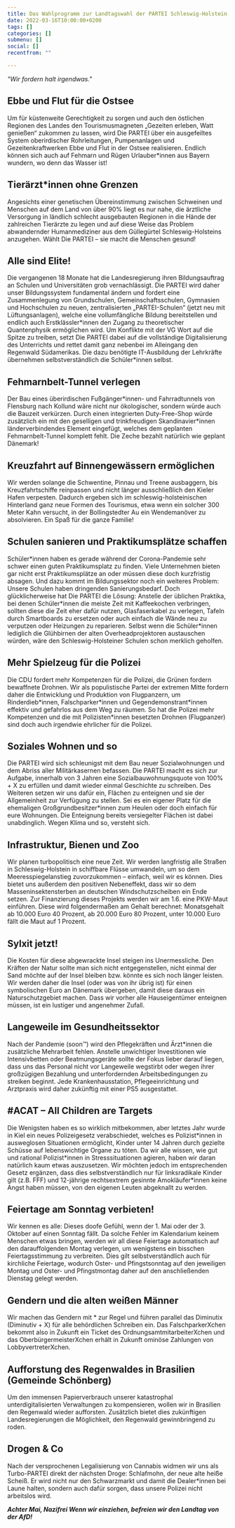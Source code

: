 ```yaml
---
title: Das Wahlprogramm zur Landtagswahl der PARTEI Schleswig-Holstein
date: 2022-03-16T10:00:00+0200
tags: []
categories: []
submenu: []
social: []
recentfrom: ""

---
```


*"Wir fordern halt irgendwas."*

## Ebbe und Flut für die Ostsee

Um für küstenweite Gerechtigkeit zu sorgen und auch den östlichen Regionen des Landes den Tourismusmagneten „Gezeiten erleben, Watt genießen“ zukommen zu lassen, wird Die PARTEI über ein ausgefeiltes System oberirdischer Rohrleitungen, Pumpenanlagen und Gezeitenkraftwerken Ebbe und Flut in der Ostsee realisieren. Endlich können sich auch auf Fehmarn und Rügen Urlauber*innen aus Bayern wundern, wo denn das Wasser ist!

## Tierärzt\*innen ohne Grenzen

Angesichts einer genetischen Übereinstimmung zwischen Schweinen und Menschen auf dem Land von über 90% liegt es nur nahe, die ärztliche Versorgung in ländlich schlecht ausgebauten Regionen in die Hände der zahlreichen Tierärzte zu legen und auf diese Weise das Problem abwandernder Humanmediziner aus dem Güllegürtel Schleswig-Holsteins anzugehen. 
Wählt Die PARTEI – sie macht die Menschen gesund!

## Alle sind Elite!

Die vergangenen 18 Monate hat die Landesregierung ihren Bildungsauftrag an Schulen und Universitäten grob vernachlässigt. Die PARTEI wird daher unser Bildungssystem fundamental ändern und fordert eine Zusammenlegung von Grundschulen, Gemeinschaftsschulen, Gymnasien und Hochschulen zu neuen, zentralisierten „PARTEI-Schulen“ (jetzt neu mit Lüftungsanlagen), welche eine vollumfängliche Bildung bereitstellen und endlich auch Erstklässler\*innen den Zugang zu theoretischer Quantenphysik ermöglichen wird. Um Konflikte mit der VG Wort auf die Spitze zu treiben, setzt Die PARTEI dabei auf die vollständige Digitalisierung des Unterrichts und rettet damit ganz nebenbei im Alleingang den Regenwald Südamerikas. Die dazu benötigte IT-Ausbildung der Lehrkräfte übernehmen selbstverständlich die Schüler\*innen selbst.

## Fehmarnbelt-Tunnel verlegen

Der Bau eines überirdischen Fußgänger\*innen- und Fahrradtunnels von Flensburg nach Kollund wäre nicht nur ökologischer, sondern würde auch die Bauzeit verkürzen. Durch einen integrierten Duty-Free-Shop würde zusätzlich ein mit den geselligen und trinkfreudigen Skandinavier\*innen länderverbindendes Element eingefügt, welches dem geplanten Fehmarnbelt-Tunnel komplett fehlt. Die Zeche bezahlt natürlich wie geplant Dänemark!

## Kreuzfahrt auf Binnengewässern ermöglichen

Wir werden solange die Schwentine, Pinnau und Treene ausbaggern, bis Kreuzfahrtschiffe reinpassen und nicht länger ausschließlich den Kieler Hafen verpesten. Dadurch ergeben sich im schleswig-holsteinischen Hinterland ganz neue Formen des Tourismus, etwa wenn ein solcher 300 Meter Kahn versucht, in der Bollingstedter Au ein Wendemanöver zu absolvieren. Ein Spaß für die ganze Familie!

## Schulen sanieren und Praktikumsplätze schaffen

Schüler\*innen haben es gerade während der Corona-Pandemie sehr schwer einen guten Praktikumsplatz zu finden. Viele Unternehmen bieten gar nicht erst Praktikumsplätze an oder müssen diese doch kurzfristig absagen. Und dazu kommt im Bildungssektor noch ein weiteres Problem: Unsere Schulen haben dringenden Sanierungsbedarf. Doch glücklicherweise hat Die PARTEI die Lösung: Anstelle der üblichen Praktika, bei denen Schüler\*innen die meiste Zeit mit Kaffeekochen verbringen, sollten diese die Zeit eher dafür nutzen, Glasfaserkabel zu verlegen, Tafeln durch Smartboards zu ersetzen oder auch einfach die Wände neu zu verputzen oder Heizungen zu reparieren. Selbst wenn die Schüler\*innen lediglich die Glühbirnen der alten Overheadprojektoren austauschen würden, wäre den Schleswig-Holsteiner Schulen schon merklich geholfen.

## Mehr Spielzeug für die Polizei

Die CDU fordert mehr Kompetenzen für die Polizei, die Grünen fordern bewaffnete Drohnen. Wir als populistische Partei der extremen Mitte fordern daher die Entwicklung und Produktion von Flugpanzern, um Rinderdieb\*innen, Falschparker\*innen und Gegendemonstrant\*innen effektiv und gefahrlos aus dem Weg zu räumen. So hat die Polizei mehr Kompetenzen und die mit Polizisten\*innen besetzten Drohnen (Flugpanzer) sind doch auch irgendwie ehrlicher für die Polizei.

## Soziales Wohnen und so

Die PARTEI wird sich schleunigst mit dem Bau neuer Sozialwohnungen und dem Abriss aller Militärkasernen befassen. Die PARTEI macht es sich zur Aufgabe, innerhalb von 3 Jahren eine Sozialbauwohnungsquote von 100% + X zu erfüllen und damit wieder einmal Geschichte zu schreiben. Des Weiteren setzen wir uns dafür ein, Flächen zu enteignen und sie der Allgemeinheit zur Verfügung zu stellen. Sei es ein eigener Platz für die ehemaligen Großgrundbesitzer\*innen zum Heulen oder doch einfach für eure Wohnungen. Die Enteignung bereits versiegelter Flächen ist dabei unabdinglich. Wegen Klima und so, versteht sich.

## Infrastruktur, Bienen und Zoo

Wir planen turbopolitisch eine neue Zeit. Wir werden langfristig alle Straßen in Schleswig-Holstein in schiffbare Flüsse umwandeln, um so dem Meeresspiegelanstieg zuvorzukommen – einfach, weil wir es können. Dies bietet uns außerdem den positiven Nebeneffekt, dass wir so dem Masseninsektensterben an deutschen Windschutzscheiben ein Ende setzen. Zur Finanzierung dieses Projekts werden wir am 1.6. eine PKW-Maut einführen. Diese wird folgendermaßen am Gehalt berechnet: Monatsgehalt ab 10.000 Euro 40 Prozent, ab 20.000 Euro 80 Prozent, unter 10.000 Euro fällt die Maut auf 1 Prozent.

## Sylxit jetzt!

Die Kosten für diese abgewrackte Insel steigen ins Unermessliche. Den Kräften der Natur sollte man sich nicht entgegenstellen, nicht einmal der Sand möchte auf der Insel bleiben bzw. könnte es sich noch länger leisten. Wir werden daher die Insel (oder was von ihr übrig ist) für einen symbolischen Euro an Dänemark übergeben, damit diese daraus ein Naturschutzgebiet machen. Dass wir vorher alle Hauseigentümer enteignen müssen, ist ein lustiger und angenehmer Zufall.

## Langeweile im Gesundheitssektor

Nach der Pandemie (soon™) wird den Pflegekräften und Ärzt\*innen die zusätzliche Mehrarbeit fehlen. Anstelle unwichtiger Investitionen wie Intensivbetten oder Beatmungsgeräte sollte der Fokus lieber darauf liegen, dass uns das Personal nicht vor Langeweile wegstirbt oder wegen ihrer großzügigen Bezahlung und unterfordernden Arbeitsbedingungen zu streiken beginnt. Jede Krankenhausstation, Pflegeeinrichtung und Arztpraxis wird daher zukünftig mit einer PS5 ausgestattet.

## #ACAT – All Children are Targets

Die Wenigsten haben es so wirklich mitbekommen, aber letztes Jahr wurde in Kiel ein neues Polizeigesetz verabschiedet, welches es Polizist\*innen in ausweglosen Situationen ermöglicht, Kinder unter 14 Jahren durch gezielte Schüsse auf lebenswichtige Organe zu töten. Da wir alle wissen, wie gut und rational Polizist\*innen in Stresssituationen agieren, haben wir daran natürlich kaum etwas auszusetzen. Wir möchten jedoch im entsprechenden Gesetz ergänzen, dass dies selbstverständlich nur für linksradikale Kinder gilt (z.B. FFF) und 12-jährige rechtsextrem gesinnte Amokläufer\*innen keine Angst haben müssen, von den eigenen Leuten abgeknallt zu werden.

## Feiertage am Sonntag verbieten!

Wir kennen es alle: Dieses doofe Gefühl, wenn der 1. Mai oder der 3. Oktober auf einen Sonntag fällt. Da solche Fehler im Kalendarium keinem Menschen etwas bringen, werden wir all diese Feiertage automatisch auf den darauffolgenden Montag verlegen, um wenigstens ein bisschen Feiertagsstimmung zu verbreiten. Dies gilt selbstverständlich auch für kirchliche Feiertage, wodurch Oster- und Pfingstsonntag auf den jeweiligen Montag und Oster- und Pfingstmontag daher auf den anschließenden Dienstag gelegt werden.

## Gendern und die alten weißen Männer

Wir machen das Gendern mit \* zur Regel und führen parallel das Diminutix (Diminutiv + X) für alle behördlichen Schreiben ein. Das FalschparkerXchen bekommt also in Zukunft ein Ticket des OrdnungsamtmitarbeiterXchen und das OberbürgermeisterXchen erhält in Zukunft ominöse Zahlungen von LobbyvertreterXchen.

## Aufforstung des Regenwaldes in Brasilien (Gemeinde Schönberg)

Um den immensen Papierverbrauch unserer katastrophal unterdigitalisierten Verwaltungen zu kompensieren, wollen wir in Brasilien den Regenwald wieder aufforsten. Zusätzlich bietet dies zukünftigen Landesregierungen die Möglichkeit, den Regenwald gewinnbringend zu roden.

## Drogen & Co

Nach der versprochenen Legalisierung von Cannabis widmen wir uns als Turbo-PARTEI direkt der nächsten Droge: Schlafmohn, der neue alte heiße Scheiß. Er wird nicht nur den Schwarzmarkt und damit die Dealer\*innen bei Laune halten, sondern auch dafür sorgen, dass unsere Polizei nicht arbeitslos wird.

***Achter Mai, Nazifrei
Wenn wir einziehen, befreien wir den Landtag von der AfD!***
